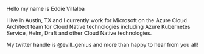 Hello my name is Eddie Villalba

I live in Austin, TX and I currently work for Microsoft on the Azure Cloud Architect team for Cloud Native technologies including Azure Kubernetes Service, Helm, Draft and other Cloud Native technologies.

My twitter handle is @evill_genius and more than happy to hear from you all!
